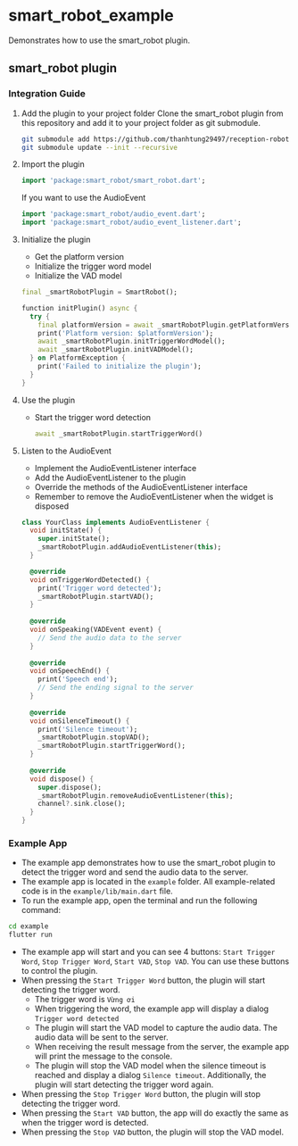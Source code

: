 # smart_robot_example

Demonstrates how to use the smart_robot plugin.

## smart_robot plugin

### Integration Guide

1. Add the plugin to your project folder
    Clone the smart_robot plugin from this repository and add it to your project folder as git submodule.
    ```bash
    git submodule add https://github.com/thanhtung29497/reception-robot-sdk.git
    git submodule update --init --recursive
    ```

2. Import the plugin
    ```dart
    import 'package:smart_robot/smart_robot.dart';
    ```
    
    If you want to use the AudioEvent
    ```dart
    import 'package:smart_robot/audio_event.dart';
    import 'package:smart_robot/audio_event_listener.dart';
    ```

3. Initialize the plugin
   - Get the platform version
   - Initialize the trigger word model
   - Initialize the VAD model

    ```dart
    final _smartRobotPlugin = SmartRobot();
    
    function initPlugin() async {
      try {
        final platformVersion = await _smartRobotPlugin.getPlatformVersion();
        print('Platform version: $platformVersion');
        await _smartRobotPlugin.initTriggerWordModel();
        await _smartRobotPlugin.initVADModel();
      } on PlatformException {
        print('Failed to initialize the plugin');
      }
    }
    ```

4. Use the plugin
   - Start the trigger word detection
       ```dart
       await _smartRobotPlugin.startTriggerWord()
       ```

5. Listen to the AudioEvent
   - Implement the AudioEventListener interface 
   - Add the AudioEventListener to the plugin
   - Override the methods of the AudioEventListener interface
   - Remember to remove the AudioEventListener when the widget is disposed

    ```dart
    class YourClass implements AudioEventListener {
      void initState() {
        super.initState();
        _smartRobotPlugin.addAudioEventListener(this);
      }
    
      @override
      void onTriggerWordDetected() {
        print('Trigger word detected');
        _smartRobotPlugin.startVAD();
      }
      
      @override
      void onSpeaking(VADEvent event) {
        // Send the audio data to the server
      }
      
      @override
      void onSpeechEnd() {
        print('Speech end');
        // Send the ending signal to the server
      }
      
      @override
      void onSilenceTimeout() {
        print('Silence timeout');
        _smartRobotPlugin.stopVAD();
        _smartRobotPlugin.startTriggerWord();
      }
      
      @override
      void dispose() {
        super.dispose();
        _smartRobotPlugin.removeAudioEventListener(this);
        channel?.sink.close();
      }
    }
    ```

### Example App
- The example app demonstrates how to use the smart_robot plugin to detect the trigger word and send the audio data to the server.
- The example app is located in the `example` folder. All example-related code is in the `example/lib/main.dart` file.
- To run the example app, open the terminal and run the following command:
```bash
cd example
flutter run
```
- The example app will start and you can see 4 buttons: `Start Trigger Word`, `Stop Trigger Word`, `Start VAD`, `Stop VAD`. You can use these buttons to control the plugin.
- When pressing the `Start Trigger Word` button, the plugin will start detecting the trigger word.
  - The trigger word is `Vừng ơi`
  - When triggering the word, the example app will display a dialog `Trigger word detected`
  - The plugin will start the VAD model to capture the audio data. The audio data will be sent to the server.
  - When receiving the result message from the server, the example app will print the message to the console.
  - The plugin will stop the VAD model when the silence timeout is reached and display a dialog `Silence timeout`. Additionally, the plugin will start detecting the trigger word again.
- When pressing the `Stop Trigger Word` button, the plugin will stop detecting the trigger word.
- When pressing the `Start VAD` button, the app will do exactly the same as when the trigger word is detected.
- When pressing the `Stop VAD` button, the plugin will stop the VAD model.




